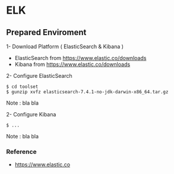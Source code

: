 # ELK 


## Prepared Enviroment

1- Download Platform ( ElasticSearch & Kibana ) 

* ElasticSearch from https://www.elastic.co/downloads
* Kibana from https://www.elastic.co/downloads

 
2- Configure ElasticSearch 

```shell
$ cd toolset
$ gunzip xvfz elasticsearch-7.4.1-no-jdk-darwin-x86_64.tar.gz

```

Note : bla bla 

2- Configure Kibana 

```shell
$ ...
```

Note : bla bla 





### Reference

* https://www.elastic.co




